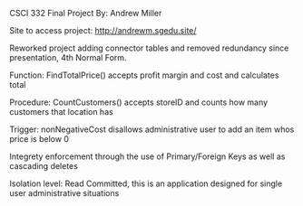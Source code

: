 CSCI 332 Final Project
By: Andrew Miller

Site to access project:   http://andrewm.sgedu.site/

Reworked project adding connector tables and removed redundancy since presentation, 4th Normal Form.

Function:
  FindTotalPrice() accepts profit margin and cost and calculates total

Procedure:
  CountCustomers() accepts storeID and counts how many customers that location has

Trigger:
  nonNegativeCost disallows administrative user to add an item whos price is below 0

Integrety enforcement through the use of Primary/Foreign Keys as well as cascading deletes

Isolation level:
  Read Committed, this is an application designed for single user administrative situations

